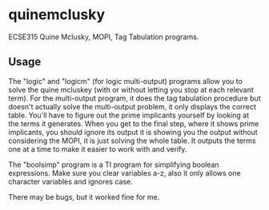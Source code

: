 # quinemclusky
ECSE315 Quine Mclusky, MOPI, Tag Tabulation programs.

## Usage

The "logic" and "logicm" (for logic multi-output) programs allow you to solve the quine mcluskey (with or without letting you stop at each relevant term). For the multi-output program, it does the tag tabulation procedure but doesn't actually solve the multi-output problem, it only displays the correct table. You'll have to figure out the prime implicants yourself by looking at the terms it generates. When you get to the final step, where it shows prime implicants, you should ignore its output it is showing you the output without considering the MOPI, it is just solving the whole table. It outputs the terms one at a time to make it easier to work with and verify.

The "boolsimp" program is a TI program for simplifying boolean expressions. Make sure you clear variables a-z, also it only allows one character variables and ignores case.

There may be bugs, but it worked fine for me.
